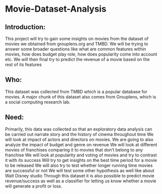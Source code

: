 # Movie-Dataset-Analysis


## Introduction:
This project will try to gain some insights on movies from the dataset of movies we obtained
from grouplens.org and TMBD. We will be trying to answer some broader questions like what
are common features within movies, how does budget play role, how does popularity come into
account etc. We will then final try to predict the revenue of a movie based on the rest of its
features

## Who:
This dataset was collected from TMBD which is a popular database for movies. A major chunk
of this dataset also comes from Grouplens, which is a social computing research lab.

## Need:
Primarily, this data was collected so that an exploratory data analysis can be carried out narrate
story and the history of cinema throughout time
We will look at impact of actors and directors on movies.
We are going to also analyze the impact of budget and genre on revenue
We will look at different movies of franchises comparing it to movies that don’t belong to any
franchise
We will look at popularity and voting of movies and try to contrast it with its success
Will try to get insights on the best time period for a movie to be released
We will also try to test whether longer running time movies are successful or not
We will test some other hypothesis as well like about Walt Disney studio
Through this dataset it is also possible to predict movie revenue/success as well as a classifier for
letting us know whether a movie will generate a profit or loss.
